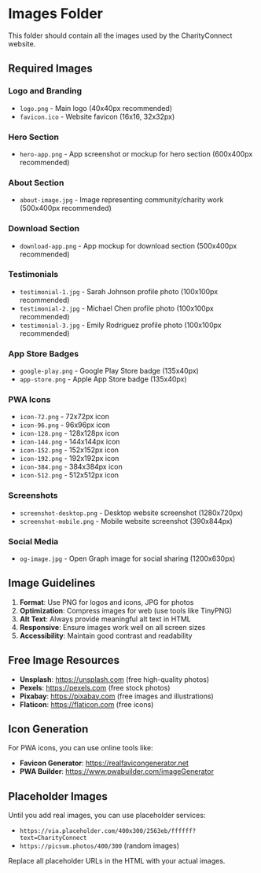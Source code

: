 # Images Folder

This folder should contain all the images used by the CharityConnect website.

## Required Images

### Logo and Branding
- `logo.png` - Main logo (40x40px recommended)
- `favicon.ico` - Website favicon (16x16, 32x32px)

### Hero Section
- `hero-app.png` - App screenshot or mockup for hero section (600x400px recommended)

### About Section
- `about-image.jpg` - Image representing community/charity work (500x400px recommended)

### Download Section
- `download-app.png` - App mockup for download section (500x400px recommended)

### Testimonials
- `testimonial-1.jpg` - Sarah Johnson profile photo (100x100px recommended)
- `testimonial-2.jpg` - Michael Chen profile photo (100x100px recommended)
- `testimonial-3.jpg` - Emily Rodriguez profile photo (100x100px recommended)

### App Store Badges
- `google-play.png` - Google Play Store badge (135x40px)
- `app-store.png` - Apple App Store badge (135x40px)

### PWA Icons
- `icon-72.png` - 72x72px icon
- `icon-96.png` - 96x96px icon
- `icon-128.png` - 128x128px icon
- `icon-144.png` - 144x144px icon
- `icon-152.png` - 152x152px icon
- `icon-192.png` - 192x192px icon
- `icon-384.png` - 384x384px icon
- `icon-512.png` - 512x512px icon

### Screenshots
- `screenshot-desktop.png` - Desktop website screenshot (1280x720px)
- `screenshot-mobile.png` - Mobile website screenshot (390x844px)

### Social Media
- `og-image.jpg` - Open Graph image for social sharing (1200x630px)

## Image Guidelines

1. **Format**: Use PNG for logos and icons, JPG for photos
2. **Optimization**: Compress images for web (use tools like TinyPNG)
3. **Alt Text**: Always provide meaningful alt text in HTML
4. **Responsive**: Ensure images work well on all screen sizes
5. **Accessibility**: Maintain good contrast and readability

## Free Image Resources

- **Unsplash**: https://unsplash.com (free high-quality photos)
- **Pexels**: https://pexels.com (free stock photos)
- **Pixabay**: https://pixabay.com (free images and illustrations)
- **Flaticon**: https://flaticon.com (free icons)

## Icon Generation

For PWA icons, you can use online tools like:
- **Favicon Generator**: https://realfavicongenerator.net
- **PWA Builder**: https://www.pwabuilder.com/imageGenerator

## Placeholder Images

Until you add real images, you can use placeholder services:
- `https://via.placeholder.com/400x300/2563eb/ffffff?text=CharityConnect`
- `https://picsum.photos/400/300` (random images)

Replace all placeholder URLs in the HTML with your actual images. 
